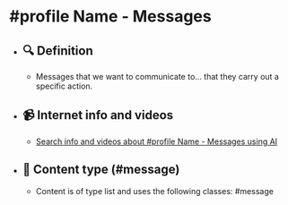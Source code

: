 # #profile Name - Messages
- ## 🔍 Definition
  - Messages that we want to communicate to... that they carry out a specific action.
- ## 📹 Internet info and videos
  - [Search info and videos about #profile Name - Messages using AI](https://www.perplexity.ai/search?q=videos+about+Messages:+Messages+that+we+want+to+convey+to...+that+they+carry+out+a+specific+action
)
- ## 📰 Content type (#message)
  - Content is of type list and uses the following classes: #message

